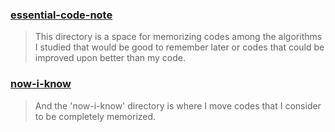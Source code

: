 ### [essential-code-note](https://github.com/chickengak/TIL/tree/main/essential-code-notes)
>This directory is a space for memorizing codes among the algorithms I studied that would be good to remember later or codes that could be improved upon better than my code.

### [now-i-know](https://github.com/chickengak/TIL/tree/main/essential-code-notes/now-i-know)
> And the 'now-i-know' directory is where I move codes that I consider to be completely memorized.